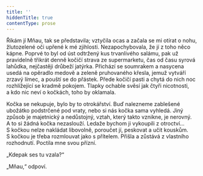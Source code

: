 ```yaml
---
title: ''
hiddenTitle: true
contentType: prose
---
```


  

  

Říkám jí Mňau, tak se představila; vztyčila ocas a začala se mi otírat o nohu, žlutozelené oči upřené k mé zjihlosti. Nezapochybovala, že jí z toho něco kápne. Poprvé to byl od úst odtržený kus trvanlivého salámu, pak už pravidelně třikrát denně kočičí strava ze supermarketu, čas od času syrová lahůdka, nejčastěji drůbeží jatýrka. Přichází se soumrakem a nasycena usedá na opěradlo medově a zeleně pruhovaného křesla, jemuž vytváří zrzavý límec, a pouští se do přástek. Přede kočičí pasti a chytá do nich noc rozhlížející se kradmě pokojem. Tlapky ochable svěsí jak čtyři nicotnosti, a kdo nic neví o kočkách, toho by oklamala.

Kočka se nekupuje, bylo by to otrokářství. Buď nalezneme zablešené ubožátko podstrčené pod vraty, nebo si nás kočka sama vyhledá. Jiný způsob je majetnický a nedůstojný, vztah, který takto vznikne, je nerovný. A to si žádná kočka nezaslouží. Ledaže bychom ji vykoupili z otroctví… S kočkou nelze nakládat libovolně, poroučet jí, peskovat a učit kouskům. S kočkou je třeba rozmlouvat jako s přítelem. Přišla a zůstává z vlastního rozhodnutí. Poctila mne svou přízní.

„Kdepak ses tu vzala?“

„Mňau,“ odpoví.
